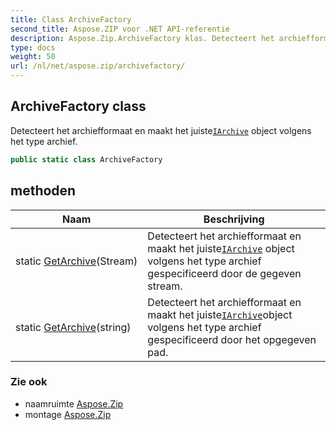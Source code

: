 ```yaml
---
title: Class ArchiveFactory
second_title: Aspose.ZIP voor .NET API-referentie
description: Aspose.Zip.ArchiveFactory klas. Detecteert het archiefformaat en maakt het juisteIArchive object volgens het type archief.
type: docs
weight: 50
url: /nl/net/aspose.zip/archivefactory/
---
```

## ArchiveFactory class

Detecteert het archiefformaat en maakt het juiste[`IArchive`](../iarchive/) object volgens het type archief.

```csharp
public static class ArchiveFactory
```

## methoden

| Naam | Beschrijving |
| --- | --- |
| static [GetArchive](../../aspose.zip/archivefactory/getarchive/#getarchive)(Stream) | Detecteert het archiefformaat en maakt het juiste[`IArchive`](../iarchive/) object volgens het type archief gespecificeerd door de gegeven stream. |
| static [GetArchive](../../aspose.zip/archivefactory/getarchive/#getarchive_1)(string) | Detecteert het archiefformaat en maakt het juiste[`IArchive`](../iarchive/)object volgens het type archief gespecificeerd door het opgegeven pad. |

### Zie ook

* naamruimte [Aspose.Zip](../../aspose.zip/)
* montage [Aspose.Zip](../../)


